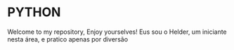 # PYTHON
Welcome to my repository, Enjoy yourselves!
Eus sou o Helder, um iniciante nesta área, e pratico apenas por diversão
